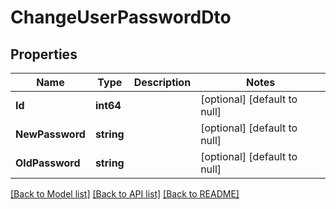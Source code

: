 # ChangeUserPasswordDto

## Properties
Name | Type | Description | Notes
------------ | ------------- | ------------- | -------------
**Id** | **int64** |  | [optional] [default to null]
**NewPassword** | **string** |  | [optional] [default to null]
**OldPassword** | **string** |  | [optional] [default to null]

[[Back to Model list]](../README.md#documentation-for-models) [[Back to API list]](../README.md#documentation-for-api-endpoints) [[Back to README]](../README.md)


